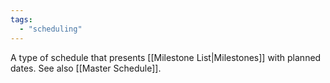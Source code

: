 ```yaml
---
tags:
  - "scheduling"
---
```

A type of schedule that presents [[Milestone List|Milestones]] with planned dates.
See also [[Master Schedule]].